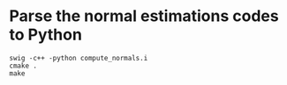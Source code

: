 #  Parse the normal estimations codes to Python
```
swig -c++ -python compute_normals.i
cmake .
make

```
